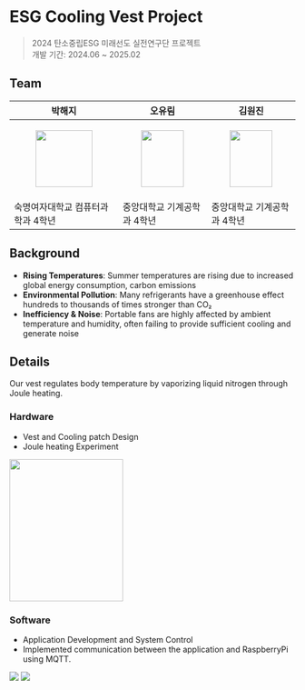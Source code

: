 # ESG Cooling Vest Project

>2024 탄소중립ESG 미래선도 실전연구단 프로젝트\
개발 기간: 2024.06 ~ 2025.02

## Team

| 박해지 | 오유림 | 김원진 |
| --- | --- | --- |
| <p align="center"><img src="https://i.postimg.cc/NFWsq98V/image.jpg" width="100" height="100"/></p>| <p align="center"><img src="https://i.postimg.cc/7hVWypy2/download.png" width="75" height="100"/></p> | <p align="center"><img src="https://i.postimg.cc/7hVWypy2/download.png" width="75" height="100"/></p> |
| 숙명여자대학교 컴퓨터과학과 4학년 | 중앙대학교 기계공학과 4학년 | 중앙대학교 기계공학과 4학년 |

## Background
- **Rising Temperatures**: Summer temperatures are rising due to increased global energy consumption, carbon emissions
- **Environmental Pollution**: Many refrigerants have a greenhouse effect hundreds to thousands of times stronger than CO₂
- **Inefficiency & Noise**: Portable fans are highly affected by ambient temperature and humidity, often failing to provide sufficient cooling and generate noise

## Details
Our vest regulates body temperature by vaporizing liquid nitrogen through Joule heating.

### Hardware
- Vest and Cooling patch Design
- Joule heating Experiment

<img src="https://i.postimg.cc/QMvVrdQR/2025-03-21-6-01-02.png" width="200" height="250"/>

### Software
- Application Development and System Control
- Implemented communication between the application and RaspberryPi using MQTT.

<img src="https://i.postimg.cc/L4J58fCG/2025-03-21-6-17-12.png" />
<img src="https://i.postimg.cc/0NCxV5tY/2025-03-21-6-16-23.png" />
